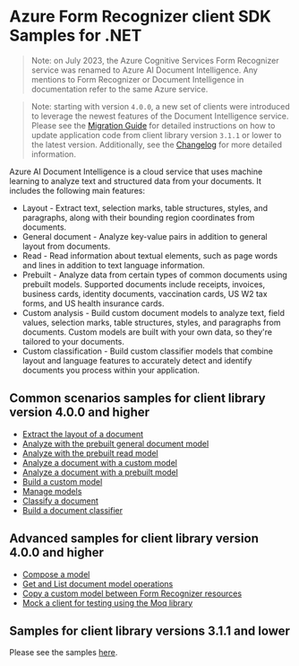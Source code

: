 # Azure Form Recognizer client SDK Samples for .NET

> Note: on July 2023, the Azure Cognitive Services Form Recognizer service was renamed to Azure AI Document Intelligence. Any mentions to Form Recognizer or Document Intelligence in documentation refer to the same Azure service.

> Note: starting with version `4.0.0`, a new set of clients were introduced to leverage the newest features of the Document Intelligence service. Please see the [Migration Guide][migration_guide] for detailed instructions on how to update application code from client library version `3.1.1` or lower to the latest version. Additionally, see the [Changelog][changelog] for more detailed information.

Azure AI Document Intelligence is a cloud service that uses machine learning to analyze text and structured data from your documents. It includes the following main features:

- Layout - Extract text, selection marks, table structures, styles, and paragraphs, along with their bounding region coordinates from documents.
- General document - Analyze key-value pairs in addition to general layout from documents.
- Read - Read information about textual elements, such as page words and lines in addition to text language information.
- Prebuilt - Analyze data from certain types of common documents using prebuilt models. Supported documents include receipts, invoices, business cards, identity documents, vaccination cards, US W2 tax forms, and US health insurance cards.
- Custom analysis - Build custom document models to analyze text, field values, selection marks, table structures, styles, and paragraphs from documents. Custom models are built with your own data, so they're tailored to your documents.
- Custom classification - Build custom classifier models that combine layout and language features to accurately detect and identify documents you process within your application.

## Common scenarios samples for client library version 4.0.0 and higher
- [Extract the layout of a document](Sample_ExtractLayout.md)
- [Analyze with the prebuilt general document model](Sample_AnalyzePrebuiltDocument.md)
- [Analyze with the prebuilt read model](Sample_AnalyzePrebuiltRead.md)
- [Analyze a document with a custom model](Sample_AnalyzeWithCustomModel.md)
- [Analyze a document with a prebuilt model](Sample_AnalyzeWithPrebuiltModel.md)
- [Build a custom model](Sample_BuildCustomModel.md)
- [Manage models](Sample_ManageModels.md)
- [Classify a document](Sample_ClassifyDocument.md)
- [Build a document classifier](Sample_BuildDocumentClassifier.md)

## Advanced samples for client library version 4.0.0 and higher
- [Compose a model](Sample_ModelCompose.md)
- [Get and List document model operations](Sample_GetAndListOperations.md)
- [Copy a custom model between Form Recognizer resources](Sample_CopyCustomModel.md)
- [Mock a client for testing using the Moq library](Sample_MockClient.md)

## Samples for client library versions 3.1.1 and lower
Please see the samples [here][v31samples].

[changelog]: https://github.com/Azure/azure-sdk-for-net/tree/main/sdk/formrecognizer/Azure.AI.FormRecognizer/CHANGELOG.md
[v31samples]: V3.1/README.md
[migration_guide]: https://github.com/Azure/azure-sdk-for-net/blob/main/sdk/formrecognizer/Azure.AI.FormRecognizer/MigrationGuide.md
